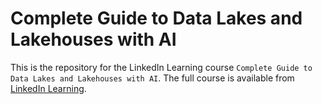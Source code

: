 # Complete Guide to Data Lakes and Lakehouses with AI
This is the repository for the LinkedIn Learning course `Complete Guide to Data Lakes and Lakehouses with AI`. The full course is available from [LinkedIn Learning][lil-course-url].

[0]: # (Replace these placeholder URLs with actual course URLs)

[lil-course-url]: https://www.linkedin.com/learning/